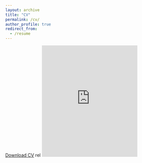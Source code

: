 ```yaml
---
layout: archive
title: "CV"
permalink: /cv/
author_profile: true
redirect_from:
  - /resume
---
```


[Download CV]("../files/CVSep13_2022.pdf")
rel
<embed src="https://rmcglass.github.io/files/CVSep13_2022.pdf" type="application/pdf" height="350"/>
